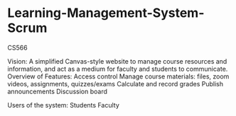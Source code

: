 # Learning-Management-System-Scrum
CS566

Vision:
A simplified Canvas-style website to manage course resources and information, and act as a medium for faculty and students to communicate.
Overview of Features: 
Access control
Manage course materials: files, zoom videos, assignments, quizzes/exams 
Calculate and record grades
Publish announcements
Discussion board

Users of the system:
Students
Faculty

